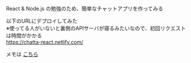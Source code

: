 React & Node.js の勉強のため、簡単なチャットアプリを作ってみる

以下のURLにデプロイしてみた  
※使ってる人がいないと裏側のAPIサーバが寝るみたいなので、初回リクエストは時間がかかる  
https://chatta-react.netlify.com/

メモは [こちら](/Memo.md)
